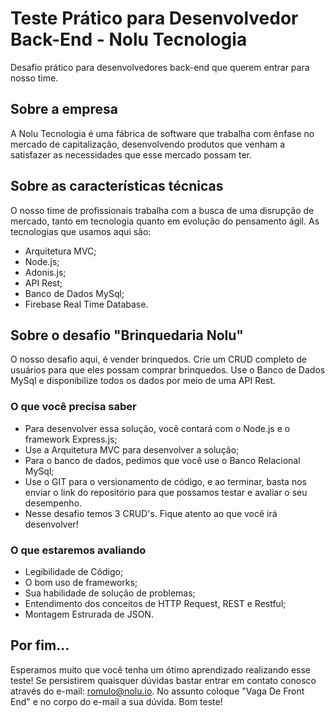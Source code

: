 # Teste Prático para Desenvolvedor Back-End - Nolu Tecnologia

Desafio prático para desenvolvedores back-end que querem entrar para nosso time.

## Sobre a empresa

A Nolu Tecnologia é uma fábrica de software que trabalha com ênfase no mercado de capitalização, desenvolvendo produtos que venham a satisfazer as necessidades que esse mercado possam ter. 

## Sobre as características técnicas

O nosso time de profissionais trabalha com a busca de uma disrupção de mercado, tanto em tecnologia quanto em evolução do pensamento ágil. As tecnologias que usamos aqui são:

- Arquitetura MVC;
- Node.js;
- Adonis.js;
- API Rest;
- Banco de Dados MySql;
- Firebase Real Time Database.

## Sobre o desafio "Brinquedaria Nolu"

O nosso desafio aqui, é vender brinquedos. Crie um CRUD completo de usuários para que eles possam comprar brinquedos. Use o Banco de Dados MySql e disponibilize todos os dados por meio de uma API Rest.

### O que você precisa saber

- Para desenvolver essa solução, você contará com o Node.js e o framework Express.js;
- Use a Arquitetura MVC para desenvolver a solução;
- Para o banco de dados, pedimos que você use o Banco Relacional MySql;
- Use o GIT para o versionamento de código, e ao terminar, basta nos enviar o link do repositório para que possamos testar e avaliar o seu desempenho.
- Nesse desafio temos 3 CRUD's. Fique atento ao que você irá desenvolver!

### O que estaremos avaliando

- Legibilidade de Código;
- O bom uso de frameworks;
- Sua habilidade de solução de problemas;
- Entendimento dos conceitos de HTTP Request, REST e Restful;
- Montagem Estrurada de JSON.

## Por fim...

Esperamos muito que você tenha um ótimo aprendizado realizando esse teste! Se persistirem quaisquer dúvidas bastar entrar em contato conosco através do e-mail: romulo@nolu.io. No assunto coloque "Vaga De Front End" e no corpo do e-mail a sua dúvida. Bom teste!



